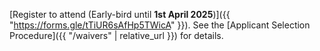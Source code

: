 [Register to attend (Early-bird until **1st April 2025**)]({{ "https://forms.gle/tTiUR6sAfHp5TWicA" }}).  See the [Applicant Selection Procedure]({{ "/waivers" | relative_url }}) for details.